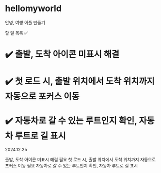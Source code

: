 # hellomyworld
안녕, 여행 어플 만들기

할 일 목록 ✅



# ✔️ 출발, 도착 아이콘 미표시 해결
# ✔️ 첫 로드 시, 출발 위치에서 도착 위치까지 자동으로 포커스 이동
# ✔️ 자동차로 갈 수 있는 루트인지 확인, 자동차 루트로 길 표시




2024.12.25

출발, 도착 아이콘 미표시 해결 필요
첫 로드 시, 출발 위치에서 도착 위치까지 자동으로 포커스 이동 필요
자동차로 갈 수 있는 루트인지 확인, 자동차 루트로 길 표시
